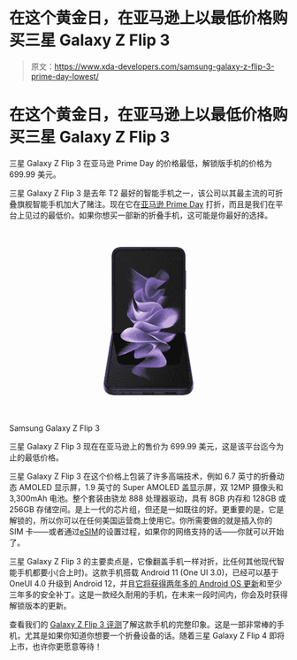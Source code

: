 # 在这个黄金日，在亚马逊上以最低价格购买三星 Galaxy Z Flip 3

> 原文：<https://www.xda-developers.com/samsung-galaxy-z-flip-3-prime-day-lowest/>

# 在这个黄金日，在亚马逊上以最低价格购买三星 Galaxy Z Flip 3

三星 Galaxy Z Flip 3 在亚马逊 Prime Day 的价格最低，解锁版手机的价格为 699.99 美元。

三星 Galaxy Z Flip 3 是去年 T2 最好的智能手机之一，该公司以其最主流的可折叠旗舰智能手机加大了赌注。现在它在[亚马逊 Prime Day](https://www.xda-developers.com/amazon-prime-day/) 打折，而且是我们在平台上见过的最低价。如果你想买一部新的折叠手机，这可能是你最好的选择。

 <picture>![The Samsung Galaxy Z Flip 3 is now available for $699.99 on Amazon, its lowest price on the platform yet.](img/f99604dfd0ef38a433b0bf1eb1c8de80.png)</picture> 

Samsung Galaxy Z Flip 3

三星 Galaxy Z Flip 3 现在在亚马逊上的售价为 699.99 美元，这是该平台迄今为止的最低价格。

三星 Galaxy Z Flip 3 在这个价格上包装了许多高端技术，例如 6.7 英寸的折叠动态 AMOLED 显示屏，1.9 英寸的 Super AMOLED 盖显示屏，双 12MP 摄像头和 3,300mAh 电池。整个套装由骁龙 888 处理器驱动，具有 8GB 内存和 128GB 或 256GB 存储空间。是上一代的芯片组，但还是一如既往的好。更重要的是，它是解锁的，所以你可以在任何美国运营商上使用它。你所需要做的就是插入你的 SIM 卡——或者通过[eSIM](https://www.xda-developers.com/samsung-galaxy-z-fold-3-flip-3-usa-esim-support/)的设置过程，如果你的网络支持的话——你就可以开始了。

三星 Galaxy Z Flip 3 的主要卖点是，它像翻盖手机一样对折，比任何其他现代智能手机都要小(合上时)。这款手机搭载 Android 11 (One UI 3.0)，已经可以基于 OneUI 4.0 升级到 Android 12，并且[它将获得两年多的 Android OS 更新](https://www.xda-developers.com/samsung-galaxy-z-fold-3-software-updates/)和至少三年多的安全补丁。这是一款经久耐用的手机，在未来一段时间内，你会及时获得解锁版本的更新。

查看我们的 [Galaxy Z Flip 3 评测](https://www.xda-developers.com/samsung-galaxy-z-flip-3-review/)了解这款手机的完整印象。这是一部非常棒的手机，尤其是如果你知道你想要一个折叠设备的话。随着三星 Galaxy Z Flip 4 即将上市，也许你更愿意等待！